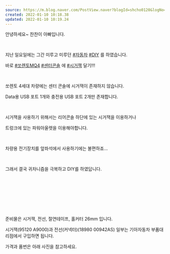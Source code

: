 ```yaml
---
source: https://m.blog.naver.com/PostView.naver?blogId=shcho0120&logNo=222212151142&proxyReferer=
created: 2022-01-10 10:18.38
updated: 2022-01-10 10:19.24
---
```

안녕하세요~ 찬찬이 아빠입니다.

​

지난 일요일에는 그간 미루고 미루던 [#자동차](https://m.blog.naver.com/BlogTagView.naver?blogId=shcho0120&pushNavigation=true&tagName=%EC%9E%90%EB%8F%99%EC%B0%A8) [#DIY](https://m.blog.naver.com/BlogTagView.naver?blogId=shcho0120&pushNavigation=true&tagName=DIY) 를 하였습니다.

바로 [#쏘렌토MQ4](https://m.blog.naver.com/BlogTagView.naver?blogId=shcho0120&pushNavigation=true&tagName=%EC%8F%98%EB%A0%8C%ED%86%A0MQ4) [#센터콘솔](https://m.blog.naver.com/BlogTagView.naver?blogId=shcho0120&pushNavigation=true&tagName=%EC%84%BC%ED%84%B0%EC%BD%98%EC%86%94) 에 [#시거잭](https://m.blog.naver.com/BlogTagView.naver?blogId=shcho0120&pushNavigation=true&tagName=%EC%8B%9C%EA%B1%B0%EC%9E%AD) 달기!!!

​

쏘렌토 4세대 차량에는 센터 콘솔에 시거잭이 존재하지 않습니다.

Data용 USB 포트 1개와 충전용 USB 포트 2개만 존재합니다.

​

시거잭을 사용하기 위해서는 리어콘솔 하단에 있는 시거잭을 이용하거나

트렁크에 있는 파워아울렛을 이용해야합니다.

​

차량용 전기장치를 앞좌석에서 사용하기에는 불편하죠...

​

그래서 결국 귀차니즘을 극복하고 DIY를 하였답니다.

​

​

​

​

준비물은 시거잭, 전선, 절연테이프, 홀커터 26mm 입니다.

시거잭(95120 A9000)과 전선(커넥터)(18980 00942AS) 일부는 기아자동차 부품대리점에서 구입하면 됩니다.

가격과 품번은 아래 사진을 참고하세요.
